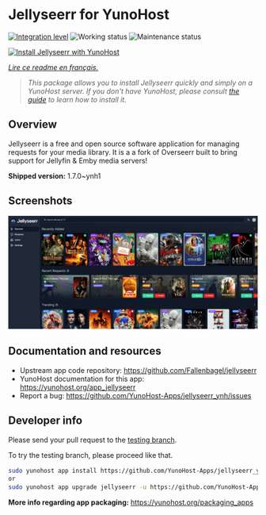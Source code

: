 <!--
N.B.: This README was automatically generated by https://github.com/YunoHost/apps/tree/master/tools/README-generator
It shall NOT be edited by hand.
-->

# Jellyseerr for YunoHost

[![Integration level](https://dash.yunohost.org/integration/jellyseerr.svg)](https://dash.yunohost.org/appci/app/jellyseerr) ![Working status](https://ci-apps.yunohost.org/ci/badges/jellyseerr.status.svg) ![Maintenance status](https://ci-apps.yunohost.org/ci/badges/jellyseerr.maintain.svg)

[![Install Jellyseerr with YunoHost](https://install-app.yunohost.org/install-with-yunohost.svg)](https://install-app.yunohost.org/?app=jellyseerr)

*[Lire ce readme en français.](./README_fr.md)*

> *This package allows you to install Jellyseerr quickly and simply on a YunoHost server.
If you don't have YunoHost, please consult [the guide](https://yunohost.org/#/install) to learn how to install it.*

## Overview

Jellyseerr is a free and open source software application for managing requests for your media library. It is a a fork of Overseerr built to bring support for Jellyfin & Emby media servers!

**Shipped version:** 1.7.0~ynh1

## Screenshots

![Screenshot of Jellyseerr](./doc/screenshots/jellyseerr.png)

## Documentation and resources

* Upstream app code repository: <https://github.com/Fallenbagel/jellyseerr>
* YunoHost documentation for this app: <https://yunohost.org/app_jellyseerr>
* Report a bug: <https://github.com/YunoHost-Apps/jellyseerr_ynh/issues>

## Developer info

Please send your pull request to the [testing branch](https://github.com/YunoHost-Apps/jellyseerr_ynh/tree/testing).

To try the testing branch, please proceed like that.

``` bash
sudo yunohost app install https://github.com/YunoHost-Apps/jellyseerr_ynh/tree/testing --debug
or
sudo yunohost app upgrade jellyseerr -u https://github.com/YunoHost-Apps/jellyseerr_ynh/tree/testing --debug
```

**More info regarding app packaging:** <https://yunohost.org/packaging_apps>
